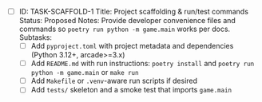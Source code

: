 - [ ] ID: TASK-SCAFFOLD-1
  Title: Project scaffolding & run/test commands
  Status: Proposed
  Notes: Provide developer convenience files and commands so `poetry run python -m game.main` works per docs.
  Subtasks:
  - [ ] Add `pyproject.toml` with project metadata and dependencies (Python 3.12+, arcade>=3.x)
  - [ ] Add `README.md` with run instructions: `poetry install` and `poetry run python -m game.main` or `make run`
  - [ ] Add `Makefile` or `.venv`-aware run scripts if desired
  - [ ] Add `tests/` skeleton and a smoke test that imports `game.main`
